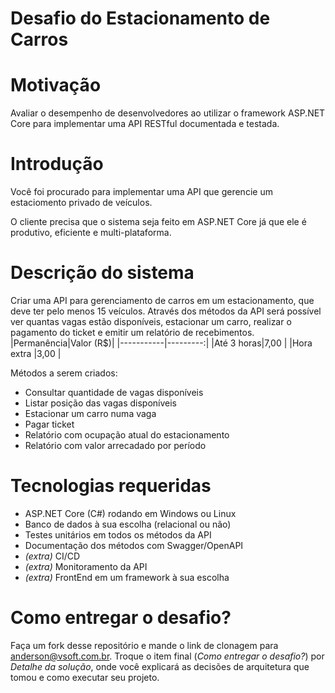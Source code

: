 # **Desafio do Estacionamento de Carros**

# Motivação
Avaliar o desempenho de desenvolvedores ao utilizar o framework ASP.NET Core para implementar uma API RESTful documentada e testada.

# Introdução 
Você foi procurado para implementar uma API que gerencie um estaciomento privado de veículos. 

O cliente precisa que o sistema seja feito em ASP.NET Core já que ele é produtivo, eficiente e multi-plataforma.

# Descrição do sistema
Criar uma API para gerenciamento de carros em um estacionamento, que deve ter pelo menos 15 veículos. 
Através dos métodos da API será possível ver quantas vagas estão disponíveis, estacionar um carro, realizar o pagamento do ticket e emitir um relatório de recebimentos.
|Permanência|Valor (R$)|
|-----------|---------:|
|Até 3 horas|7,00      |
|Hora extra |3,00      |

Métodos a serem criados:
- Consultar quantidade de vagas disponíveis
- Listar posição das vagas disponíveis
- Estacionar um carro numa vaga
- Pagar ticket
- Relatório com ocupação atual do estacionamento
- Relatório com valor arrecadado por período

# Tecnologias requeridas
- ASP.NET Core (C#) rodando em Windows ou Linux
- Banco de dados à sua escolha (relacional ou não)
- Testes unitários em todos os métodos da API
- Documentação dos métodos com Swagger/OpenAPI
- *(extra)* CI/CD
- *(extra)* Monitoramento da API
- *(extra)* FrontEnd em um framework à sua escolha

# Como entregar o desafio?
Faça um fork desse repositório e mande o link de clonagem para anderson@vsoft.com.br.
Troque o item final (*Como entregar o desafio?*) por *Detalhe da solução*, onde você explicará as decisões de arquitetura que tomou e como executar seu projeto.

